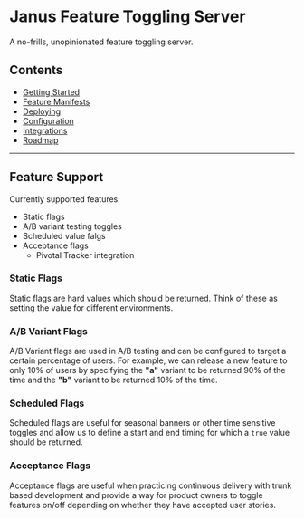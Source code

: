 # Janus Feature Toggling Server

A no-frills, unopinionated feature toggling server.

## Contents
- [Getting Started](getting-started.md)
- [Feature Manifests](feature-manifests.md)
- [Deploying](deploying.md)
- [Configuration](configuration.md)
- [Integrations](integrations.md)
- [Roadmap](roadmap.md)

- - -

## Feature Support

Currently supported features:
  - Static flags
  - A/B variant testing toggles
  - Scheduled value falgs
  - Acceptance flags
    - Pivotal Tracker integration

### Static Flags
Static flags are hard values which should be returned. Think of these as setting the value for different environments.

### A/B Variant Flags
A/B Variant flags are used in A/B testing and can be configured to target a certain percentage of users. For example, we can release a new feature to only 10% of users by specifying the **"a"** variant to be returned 90% of the time and the **"b"** variant to be returned 10% of the time.

### Scheduled Flags
Scheduled flags are useful for seasonal banners or other time sensitive toggles and allow us to define a start and end timing for which a `true` value should be returned.

### Acceptance Flags
Acceptance flags are useful when practicing continuous delivery with trunk based development and provide a way for product owners to toggle features on/off depending on whether they have accepted user stories.